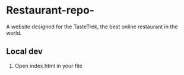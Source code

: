 # Restaurant-repo-
A website designed for the TasteTrek, the best online restaurant in the world. 


## Local dev
1. Open index.html in your file